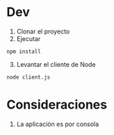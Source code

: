 # Dev
1. Clonar el proyecto
2. Ejecutar 
```
npm install
```
3. Levantar el cliente de Node 
```
node client.js
```
# Consideraciones
1. La aplicación es por consola